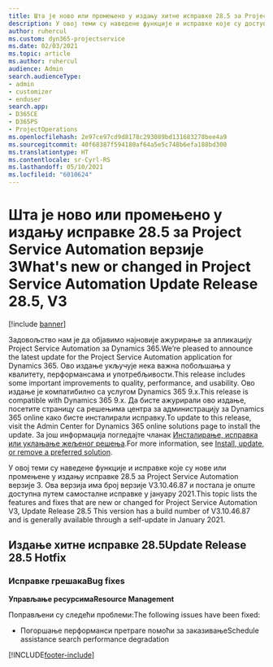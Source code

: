 ```yaml
---
title: Шта је ново или промењено у издању хитне исправке 28.5 за Project Service Automation верзије 3
description: У овој теми су наведене функције и исправке које су доступне у издању хитне исправке 28.5 за Project Service Automation верзије 3.
author: ruhercul
ms.custom: dyn365-projectservice
ms.date: 02/03/2021
ms.topic: article
ms.author: ruhercul
audience: Admin
search.audienceType:
- admin
- customizer
- enduser
search.app:
- D365CE
- D365PS
- ProjectOperations
ms.openlocfilehash: 2e97ce97cd9d8178c293089bd131683278bee4a9
ms.sourcegitcommit: 40f68387f594180af64a5e5c748b6efa188bd300
ms.translationtype: HT
ms.contentlocale: sr-Cyrl-RS
ms.lasthandoff: 05/10/2021
ms.locfileid: "6010624"
---
```

# <a name="whats-new-or-changed-in-project-service-automation-update-release-285-v3"></a><span data-ttu-id="2743c-103">Шта је ново или промењено у издању исправке 28.5 за Project Service Automation верзије 3</span><span class="sxs-lookup"><span data-stu-id="2743c-103">What's new or changed in Project Service Automation Update Release 28.5, V3</span></span>

[!include [banner](../includes/psa-now-project-operations.md)]

<span data-ttu-id="2743c-104">Задовољство нам је да објавимо најновије ажурирање за апликацију Project Service Automation за Dynamics 365.</span><span class="sxs-lookup"><span data-stu-id="2743c-104">We’re pleased to announce the latest update for the Project Service Automation application for Dynamics 365.</span></span> <span data-ttu-id="2743c-105">Ово издање укључује нека важна побољшања у квалитету, перформансама и употребљивости.</span><span class="sxs-lookup"><span data-stu-id="2743c-105">This release includes some important improvements to quality, performance, and usability.</span></span> <span data-ttu-id="2743c-106">Ово издање је компатибилно са услугом Dynamics 365 9.x.</span><span class="sxs-lookup"><span data-stu-id="2743c-106">This release is compatible with Dynamics 365 9.x.</span></span> <span data-ttu-id="2743c-107">Да бисте ажурирали ово издање, посетите страницу са решењима центра за администрацију за Dynamics 365 online како бисте инсталирали исправку.</span><span class="sxs-lookup"><span data-stu-id="2743c-107">To update to this release, visit the Admin Center for Dynamics 365 online solutions page to install the update.</span></span> <span data-ttu-id="2743c-108">За још информација погледајте чланак [Инсталирање, исправка или уклањање жељеног решења](/power-platform/admin/install-remove-preferred-solution).</span><span class="sxs-lookup"><span data-stu-id="2743c-108">For more information, see [Install, update, or remove a preferred solution](/power-platform/admin/install-remove-preferred-solution).</span></span>

<span data-ttu-id="2743c-109">У овој теми су наведене функције и исправке које су нове или промењене у издању исправке 28.5 за Project Service Automation верзије 3. Ова верзија има број верзије V3.10.46.87 и постала је опште доступна путем самосталне исправке у јануару 2021.</span><span class="sxs-lookup"><span data-stu-id="2743c-109">This topic lists the features and fixes that are new or changed for Project Service Automation V3, Update Release 28.5 This version has a build number of V3.10.46.87 and is generally available through a self-update in January 2021.</span></span>

## <a name="update-release-285-hotfix"></a><span data-ttu-id="2743c-110">Издање хитне исправке 28.5</span><span class="sxs-lookup"><span data-stu-id="2743c-110">Update Release 28.5 Hotfix</span></span>

### <a name="bug-fixes"></a><span data-ttu-id="2743c-111">Исправке грешака</span><span class="sxs-lookup"><span data-stu-id="2743c-111">Bug fixes</span></span>

<span data-ttu-id="2743c-112">**Управљање ресурсима**</span><span class="sxs-lookup"><span data-stu-id="2743c-112">**Resource Management**</span></span>

<span data-ttu-id="2743c-113">Поправљени су следећи проблеми:</span><span class="sxs-lookup"><span data-stu-id="2743c-113">The following issues have been fixed:</span></span>

- <span data-ttu-id="2743c-114">Погоршање перформанси претраге помоћи за заказивање</span><span class="sxs-lookup"><span data-stu-id="2743c-114">Schedule assistance search performance degradation</span></span>



[!INCLUDE[footer-include](../includes/footer-banner.md)]